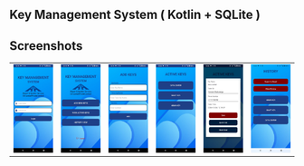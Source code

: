 ## Key Management System ( Kotlin + SQLite )

## Screenshots

<table>
  <tr>
    <td><img src=".readme/1.jpeg" alt="Screenshot 1" width="200"/></td>
    <td><img src=".readme/2.jpeg" alt="Screenshot 2" width="200"/></td>
    <td><img src=".readme/3.jpeg" alt="Screenshot 3" width="200"/></td>
    <td><img src=".readme/4.jpeg" alt="Screenshot 4" width="200"/></td>
    <td><img src=".readme/5.jpeg" alt="Screenshot 5" width="200"/></td>
    <td><img src=".readme/6.jpeg" alt="Screenshot 6" width="200"/></td>
  </tr>
  <tr>
    
  </tr>
</table>
